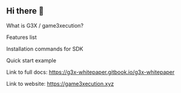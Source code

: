 ## Hi there 👋
What is G3X / game3xecution?

Features list

Installation commands for SDK

Quick start example

Link to full docs: https://g3x-whitepaper.gitbook.io/g3x-whitepaper

Link to website: https://game3xecution.xyz


